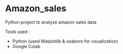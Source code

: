 # Amazon_sales

Python project to analyze amazon sales data

Tools used :
- Python (used Matplotlib & seaborn for visualization)
- Google Colab

